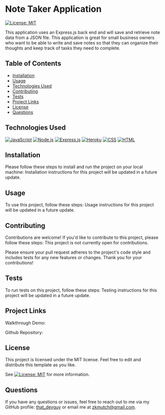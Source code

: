 # Note Taker Application
[![License: MIT](https://img.shields.io/badge/License-MIT-yellow.svg)](https://opensource.org/licenses/MIT)
  
This application uses an Express.js back end and will save and retrieve note data from a JSON file. This application is great for small business owners who want to be able to write and save notes so that they can organize their thoughts and keep track of tasks they need to complete.
  
  
## Table of Contents

- [Installation](#installation)
- [Usage](#usage)
- [Technologies Used](#technologies-used)
- [Contributing](#contributing)
- [Tests](#tests)
- [Project Links](#project-links)
- [License](#license)
- [Questions](#questions)

## Technologies Used

[![JavaScript](https://img.shields.io/badge/JavaScript-ES6+-yellow)](https://www.ecma-international.org/ecma-262/)
[![Node.js](https://img.shields.io/badge/Node.js-v14.15.5-green)](https://nodejs.org/)
[![Express.js](https://img.shields.io/badge/Express.js-v4.17.1-lightgrey)](https://expressjs.com/)
[![Heroku](https://img.shields.io/badge/Heroku-v20.10.6-purple)](https://www.heroku.com/)
[![CSS](https://img.shields.io/badge/CSS3-blue)](https://www.w3.org/TR/CSS/)
[![HTML](https://img.shields.io/badge/HTML5-orange)](https://html.spec.whatwg.org/)

## Installation

Please follow these steps to install and run the project on your local machine:
Installation instructions for this project will be updated in a future update.
  
## Usage
  
To use this project, follow these steps:
Usage instructions for this project will be updated in a future update.

## Contributing

Contributions are welcome! If you'd like to contribute to this project, please follow these steps:
This project is not currently open for contributions.

Please ensure your pull request adheres to the project's code style and includes tests for any new features or changes. Thank you for your contributions!

## Tests

To run tests on this project, follow these steps:
Testing instructions for this project will be updated in a future update.
  
## Project Links
  
Walkthrough Demo:

Github Repository:

## License

This project is licensed under the MIT license. Feel free to edit and distribute this template as you like.

See [![License: MIT](https://img.shields.io/badge/License-MIT-yellow.svg)](https://opensource.org/licenses/MIT) for more information.

## Questions

If you have any questions or issues, feel free to reach out to me via my GitHub profile: [that_devguy](https://github.com/that_devguy) or email me at zkmutch@gmail.com.
